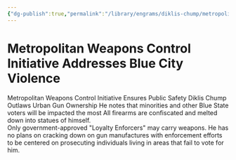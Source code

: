 ```yaml
---
{"dg-publish":true,"permalink":"/library/engrams/diklis-chump/metropolitan-weapons-control-initiative-addresses-blue-city-violence/","tags":["DC/Blue-States","DC/AS3"]}
---
```


# Metropolitan Weapons Control Initiative Addresses Blue City Violence
Metropolitan Weapons Control Initiative Ensures Public Safety
Diklis Chump Outlaws Urban Gun Ownership
He notes that minorities and other Blue State voters will be impacted the most
All firearms are confiscated and melted down into statues of himself.  
Only government-approved "Loyalty Enforcers" may carry weapons.
He has no plans on cracking down on gun manufactures with enforcement efforts to be centered on prosecuting individuals living in areas that fail to vote for him.
